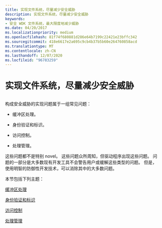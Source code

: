 ```yaml
---
title: 实现文件系统，尽量减少安全威胁
description: 实现文件系统，尽量减少安全威胁
keywords:
- 安全 WDK 文件系统，最大限度地减少威胁
ms.date: 04/20/2017
ms.localizationpriority: medium
ms.openlocfilehash: 81f74f680881d286e64b7199c22421e23bffc342
ms.sourcegitcommit: 418e6617e2a695c9cb4b37b5b60e264760858acd
ms.translationtype: MT
ms.contentlocale: zh-CN
ms.lasthandoff: 12/07/2020
ms.locfileid: "96783259"
---
```

# <a name="implementing-file-systems-to-minimize-security-threats"></a>实现文件系统，尽量减少安全威胁


## <span id="ddk_implementing_to_minimize_security_threats_if"></span><span id="DDK_IMPLEMENTING_TO_MINIMIZE_SECURITY_THREATS_IF"></span>


构成安全威胁的实现问题属于一组常见问题：

-   缓冲区处理。

-   身份验证和标识。

-   访问控制。

-   处理管理。

这些问题都不是特别 novel。 这些问题众所周知，但驱动程序出现这些问题。 问题的一部分是大多数现有开发工具不会警告用户或缓解这些类型的问题。 但是，使用明智的防御性开发技术，可以消除其中的大多数问题。

本节包括下列主题：

[缓冲区处理](buffer-handling.md)

[身份验证和标识](authentication-and-identification.md)

[访问控制](access-control.md)

[处理管理](handle-management.md)

 

 




